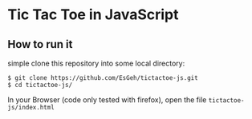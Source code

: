 # Tic Tac Toe in JavaScript

## How to run it

simple clone this repository into some local directory:

	$ git clone https://github.com/EsGeh/tictactoe-js.git
	$ cd tictactoe-js/

In your Browser (code only tested with firefox), open the file `tictactoe-js/index.html`
